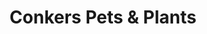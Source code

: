 ---
title: "Conkers Pets & Plants"
url: /felixstowe/conkers-pets-und-plants/
shop: Garten-Center
---